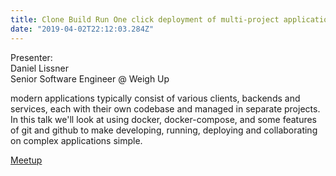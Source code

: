```yaml
---
title: Clone Build Run One click deployment of multi-project applications with git and docker
date: "2019-04-02T22:12:03.284Z"
---
```


Presenter:  
Daniel Lissner  
Senior Software Engineer @ Weigh Up

modern applications typically consist of various clients, backends and services, each with their own codebase and managed in separate projects. In this talk we'll look at using docker, docker-compose, and some features of git and github to make developing, running, deploying and collaborating on complex applications simple.

[Meetup](https://www.meetup.com/memphis-technology-user-groups/events/hxxpfqyzgbdb/)